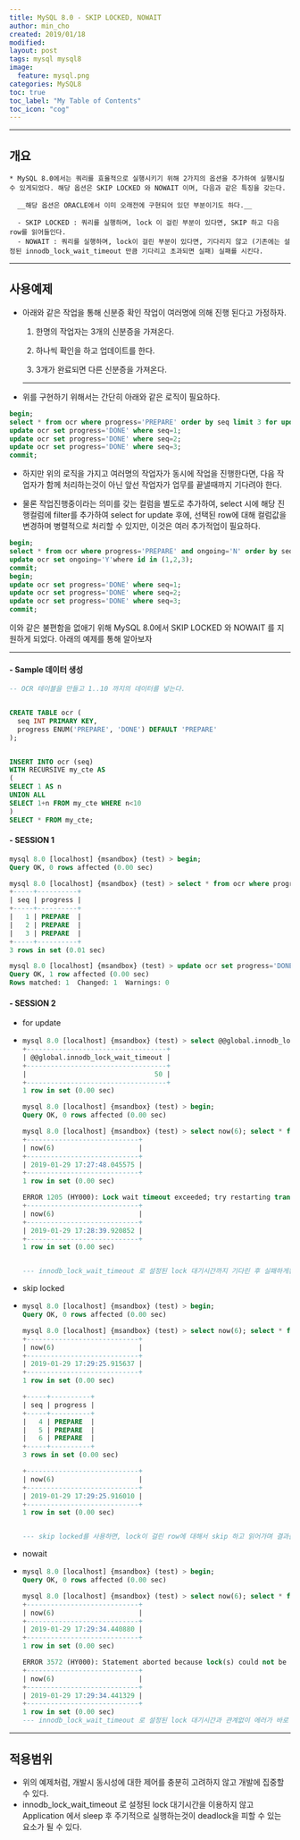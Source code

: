 ```yaml
---
title: MySQL 8.0 - SKIP LOCKED, NOWAIT
author: min_cho
created: 2019/01/18
modified:
layout: post
tags: mysql mysql8
image:
  feature: mysql.png
categories: MySQL8
toc: true
toc_label: "My Table of Contents"
toc_icon: "cog"
---
```


------

## 개요
```
* MySQL 8.0에서는 쿼리를 효율적으로 실행시키기 위해 2가지의 옵션을 추가하여 실행시킬 수 있게되었다. 해당 옵션은 SKIP LOCKED 와 NOWAIT 이며, 다음과 같은 특징을 갖는다.

  __해당 옵션은 ORACLE에서 이미 오래전에 구현되어 있던 부분이기도 하다.__

  - SKIP LOCKED : 쿼리를 실행하며, lock 이 걸린 부분이 있다면, SKIP 하고 다음 row를 읽어들인다.
  - NOWAIT : 쿼리를 실행하며, lock이 걸린 부분이 있다면, 기다리지 않고 (기존에는 설정된 innodb_lock_wait_timeout 만큼 기다리고 초과되면 실패) 실패를 시킨다.
```


------

## 사용예제

- 아래와 같은 작업을 통해 신분증 확인 작업이 여러명에 의해 진행 된다고 가정하자.

  1. 한명의 작업자는 3개의 신분증을 가져온다.

  2. 하나씩 확인을 하고 업데이트를 한다.

  3. 3개가 완료되면 다른 신분증을 가져온다.

  ------

- 위를 구현하기 위해서는 간단히 아래와 같은 로직이 필요하다.

```sql
begin;
select * from ocr where progress='PREPARE' order by seq limit 3 for update;
update ocr set progress='DONE' where seq=1;
update ocr set progress='DONE' where seq=2;
update ocr set progress='DONE' where seq=3;
commit;
```

- 하지만 위의 로직을 가지고 여러명의 작업자가 동시에 작업을 진행한다면, 다음 작업자가 함께 처리하는것이 아닌 앞선 작업자가 업무를 끝낼때까지 기다려야 한다.

- 물론 작업진행중이라는 의미를 갖는 컬럼을 별도로 추가하여, select 시에 해당 진행컬럼에 filter를 추가하여 select for update 후에, 선택된 row에 대해 컬럼값을 변경하며 병렬적으로 처리할 수 있지만, 이것은 여러 추가적업이 필요하다.

```sql
begin;
select * from ocr where progress='PREPARE' and ongoing='N' order by seq limit 3 for update;
update ocr set ongoing='Y'where id in (1,2,3);
commit;
begin;
update ocr set progress='DONE' where seq=1;
update ocr set progress='DONE' where seq=2;
update ocr set progress='DONE' where seq=3;
commit;
```

이와 같은 불편함을 없애기 위해 MySQL 8.0에서 SKIP LOCKED 와 NOWAIT 를 지원하게 되었다. 아래의 예제를 통해 알아보자

  ------

#### - Sample 데이터 생성

```sql
-- OCR 테이블을 만들고 1..10 까지의 데이터를 넣는다.


CREATE TABLE ocr (
  seq INT PRIMARY KEY,
  progress ENUM('PREPARE', 'DONE') DEFAULT 'PREPARE'
);


INSERT INTO ocr (seq)
WITH RECURSIVE my_cte AS
(
SELECT 1 AS n
UNION ALL
SELECT 1+n FROM my_cte WHERE n<10
)
SELECT * FROM my_cte;
```



#### - SESSION 1

```sql
mysql 8.0 [localhost] {msandbox} (test) > begin;
Query OK, 0 rows affected (0.00 sec)

mysql 8.0 [localhost] {msandbox} (test) > select * from ocr where progress='PREPARE' order by seq limit 3 for update ;
+-----+----------+
| seq | progress |
+-----+----------+
|   1 | PREPARE  |
|   2 | PREPARE  |
|   3 | PREPARE  |
+-----+----------+
3 rows in set (0.01 sec)

mysql 8.0 [localhost] {msandbox} (test) > update ocr set progress='DONE' where seq=1;
Query OK, 1 row affected (0.00 sec)
Rows matched: 1  Changed: 1  Warnings: 0
```



#### - SESSION 2

- for update

- ```sql
  mysql 8.0 [localhost] {msandbox} (test) > select @@global.innodb_lock_wait_timeout;
  +-----------------------------------+
  | @@global.innodb_lock_wait_timeout |
  +-----------------------------------+
  |                                50 |
  +-----------------------------------+
  1 row in set (0.00 sec)

  mysql 8.0 [localhost] {msandbox} (test) > begin;
  Query OK, 0 rows affected (0.00 sec)

  mysql 8.0 [localhost] {msandbox} (test) > select now(6); select * from ocr where progress='PREPARE' order by seq limit 3 for update; select now(6);
  +----------------------------+
  | now(6)                     |
  +----------------------------+
  | 2019-01-29 17:27:48.045575 |
  +----------------------------+
  1 row in set (0.00 sec)

  ERROR 1205 (HY000): Lock wait timeout exceeded; try restarting transaction
  +----------------------------+
  | now(6)                     |
  +----------------------------+
  | 2019-01-29 17:28:39.920852 |
  +----------------------------+
  1 row in set (0.00 sec)


  --- innodb_lock_wait_timeout 로 설정된 lock 대기시간까지 기다린 후 실패하게된다.
  ```

- skip locked

- ```sql
  mysql 8.0 [localhost] {msandbox} (test) > begin;
  Query OK, 0 rows affected (0.00 sec)

  mysql 8.0 [localhost] {msandbox} (test) > select now(6); select * from ocr where progress='PREPARE' order by seq limit 3 for update  skip locked; select now(6);
  +----------------------------+
  | now(6)                     |
  +----------------------------+
  | 2019-01-29 17:29:25.915637 |
  +----------------------------+
  1 row in set (0.00 sec)

  +-----+----------+
  | seq | progress |
  +-----+----------+
  |   4 | PREPARE  |
  |   5 | PREPARE  |
  |   6 | PREPARE  |
  +-----+----------+
  3 rows in set (0.00 sec)

  +----------------------------+
  | now(6)                     |
  +----------------------------+
  | 2019-01-29 17:29:25.916010 |
  +----------------------------+
  1 row in set (0.00 sec)


  --- skip locked를 사용하면, lock이 걸린 row에 대해서 skip 하고 읽어가며 결과를 도출한다.
  ```

- nowait

- ```sql
  mysql 8.0 [localhost] {msandbox} (test) > begin;
  Query OK, 0 rows affected (0.00 sec)

  mysql 8.0 [localhost] {msandbox} (test) > select now(6); select * from ocr where progress='PREPARE' order by seq limit 3 for update nowait; select now(6);
  +----------------------------+
  | now(6)                     |
  +----------------------------+
  | 2019-01-29 17:29:34.440880 |
  +----------------------------+
  1 row in set (0.00 sec)

  ERROR 3572 (HY000): Statement aborted because lock(s) could not be acquired immediately and NOWAIT is set.
  +----------------------------+
  | now(6)                     |
  +----------------------------+
  | 2019-01-29 17:29:34.441329 |
  +----------------------------+
  1 row in set (0.00 sec)
  --- innodb_lock_wait_timeout 로 설정된 lock 대기시간과 관계없이 에러가 바로 발생한다.
  ```


------
## 적용범위

- 위의 예제처럼, 개발시 동시성에 대한 제어를 충분히 고려하지 않고 개발에 집중할 수 있다.
- innodb_lock_wait_timeout 로 설정된 lock 대기시간을 이용하지 않고 Application 에서 sleep 후 주기적으로 실행하는것이 deadlock을 피할 수 있는 요소가 될 수 있다.
